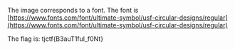 The image corresponds to a font. The font is [https://www.fonts.com/font/ultimate-symbol/usf-circular-designs/regular](https://www.fonts.com/font/ultimate-symbol/usf-circular-designs/regular)

The flag is: tjctf{B3auT1ful_f0Nt}